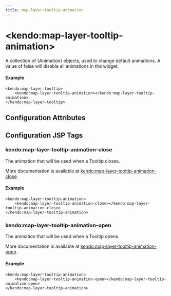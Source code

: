 ```yaml
---
title: map-layer-tooltip-animation
---
```


# \<kendo:map-layer-tooltip-animation\>

A collection of {Animation} objects, used to change default animations. A value of false
will disable all animations in the widget.

#### Example
    <kendo:map-layer-tooltip>
        <kendo:map-layer-tooltip-animation></kendo:map-layer-tooltip-animation>
    </kendo:map-layer-tooltip>

## Configuration Attributes


##  Configuration JSP Tags

### kendo:map-layer-tooltip-animation-close

The animation that will be used when a Tooltip closes.

More documentation is available at [kendo:map-layer-tooltip-animation-close](/api/wrappers/jsp/map/layer-tooltip-animation-close).

#### Example

    <kendo:map-layer-tooltip-animation>
        <kendo:map-layer-tooltip-animation-close></kendo:map-layer-tooltip-animation-close>
    </kendo:map-layer-tooltip-animation>

### kendo:map-layer-tooltip-animation-open

The animation that will be used when a Tooltip opens.

More documentation is available at [kendo:map-layer-tooltip-animation-open](/api/wrappers/jsp/map/layer-tooltip-animation-open).

#### Example

    <kendo:map-layer-tooltip-animation>
        <kendo:map-layer-tooltip-animation-open></kendo:map-layer-tooltip-animation-open>
    </kendo:map-layer-tooltip-animation>


